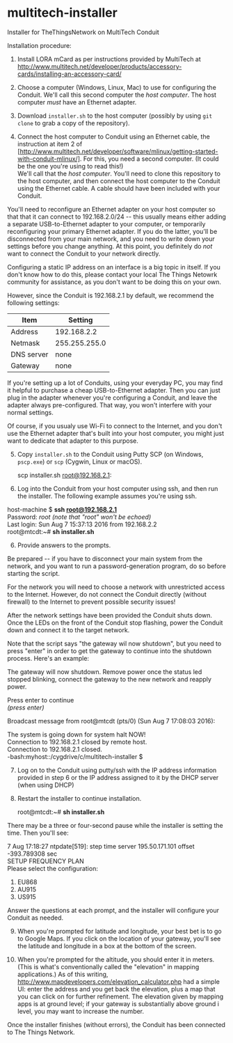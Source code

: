 # multitech-installer
Installer for TheThingsNetwork on MultiTech Conduit

Installation procedure:

1. Install LORA mCard as per instructions provided by MultiTech at
http://www.multitech.net/developer/products/accessory-cards/installing-an-accessory-card/

2. Choose a computer (Windows, Linux, Mac) to use for configuring the Conduit. We'll call
this second computer the *host computer*. The host computer *must* have an Ethernet adapter.

3. Download `installer.sh` to the host computer (possibly
by using `git clone` to grab a copy of the repository). 

4. Connect the host computer to Conduit using an Ethernet cable, the instruction at item 2 of
[http://www.multitech.net/developer/software/mlinux/getting-started-with-conduit-mlinux/].
For this, you need a second computer. (It could be the one you're using to read this!)  
We'll call that the *host computer*. You'll need to clone this repository to the host computer, 
and then connect the host computer to the Conduit using the Ethernet cable. A
cable should have been included with your Conduit.

 You'll need to reconfigure an Ethernet adapter on your host computer so that
that it can connect to 192.168.2.0/24 -- this usually means either adding a
separate USB-to-Ethernet adapter to your computer, or temporarily reconfiguring
your primary Ethernet adapter. If you do the latter, you'll be disconnected
from your main network, and you need to write down your settings before you 
change anything. At this point, you definitely do *not* want to connect the Conduit
to your network directly.

 Configuring a static IP address on an interface is a big topic in itself. If you
don't know how to do this, please contact your local The Things Netowrk community for
assistance, as you don't want to be doing this on your own.

 However, since the Conduit is 192.168.2.1 by default, we recommend the following settings:

 Item|Setting
 ----|-------
 Address|192.168.2.2
 Netmask|255.255.255.0
 DNS server|none
 Gateway|none

 If you're setting up a lot of Conduits, using your everyday PC, you may find it helpful to purchase a cheap
USB-to-Ethernet adapter. Then you can just plug in the adapter whenever you're configuring a Conduit, and leave
the adapter always pre-configured. That way, you won't interfere with your normal settings.

 Of course, if you usualy use Wi-Fi to connect to the Internet, and you don't use the Ethernet adapter that's built
into your host computer, you might just want to dedicate that adapter to this purpose.  

5. Copy `installer.sh` to the Conduit using Putty SCP (on Windows, `pscp.exe`) or `scp` (Cygwin, Linux or macOS).

    scp installer.sh root@192.168.2.1:

6. Log into the Conduit from your host computer using ssh, and then run the installer. The following example assumes
you're using ssh.

  host-machine $ **ssh root@192.168.2.1**  
  Password: _root_ _(note that "root" won't be echoed)_  
  Last login: Sun Aug  7 15:37:13 2016 from 192.168.2.2  
  root@mtcdt:~# **sh installer.sh**

6. Provide answers to the prompts.  

 Be prepared -- if you have to disconnect your main system from the network, and you want to run a password-generation
 program, do so before starting the script.

   For the network you will need to choose a network with unrestricted access to the
   Internet. However, do not connect the Conduit directly (without firewall) to
   the Internet to prevent possible security issues!

   After the network settings have been provided the Conduit shuts down. Once the
   LEDs on the front of the Conduit stop flashing, power the Conduit down and
   connect it to the target network.

 Note that the script says "the gateway wil now shutdown", but you need to press "enter" in order to 
 get the gateway to continue into the shutdown process.  Here's an example:

 The gateway will now shutdown. Remove power once the status led  
 stopped blinking, connect the gateway to the new network and reapply  
 power.  

 Press enter to continue  
 _(press enter)_

 Broadcast message from root@mtcdt (pts/0) (Sun Aug  7 17:08:03 2016):  
  
 The system is going down for system halt NOW!  
 Connection to 192.168.2.1 closed by remote host.  
 Connection to 192.168.2.1 closed.  
 -bash:myhost::/cygdrive/c/multitech-installer $  


7. Log on to the Conduit using putty/ssh with the IP address information provided in
   step 6 or the IP address assigned to it by the DHCP server (when using DHCP)

8. Restart the installer to continue installation.

    root@mtcdt:~# **sh installer.sh**

 There may be a three or four-second pause while the installer is setting the time. Then you'll see:

  7 Aug 17:18:27 ntpdate[519]: step time server 195.50.171.101 offset -393.789308 sec  
  SETUP FREQUENCY PLAN  
  Please select the configuration:  
  1) EU868  
  2) AU915  
  3) US915  

 Answer the questions at each prompt, and the installer will configure your Conduit as needed.

9. When you're prompted for latitude and longitude, your best bet is to go to Google Maps. If you click on the location
 of your gateway, you'll see the latitude and longitude in a box at the bottom of the screen.

10. When you're prompted for the altitude, you should enter it in meters. (This is what's conventionally called the 
 "elevation" in mapping applications.) As of this writing, http://www.mapdevelopers.com/elevation_calculator.php 
 had a simple UI: enter the address and you get back the elevation, plus a map that you can click on for further 
 refinement. The elevation given by mapping apps is at ground level; if your gateway is substantially above ground i
 level, you may want to increase the number. 

Once the installer finishes (without errors), the Conduit has been connected to The Things Network.
